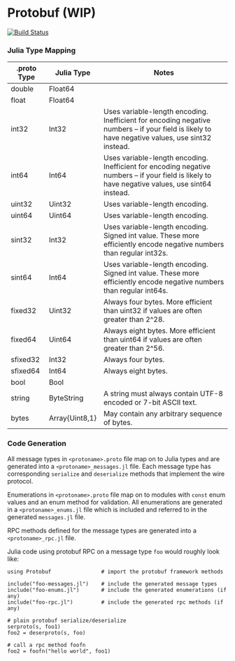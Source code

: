 # Protobuf (WIP)

[![Build Status](https://travis-ci.org/tanmaykm/Protobuf.jl.png)](https://travis-ci.org/tanmaykm/Protobuf.jl)


### Julia Type Mapping

.proto Type | Julia Type        | Notes
---         | ---               | ---
double      | Float64           | 
float       | Float64           | 
int32       | Int32             | Uses variable-length encoding. Inefficient for encoding negative numbers – if your field is likely to have negative values, use sint32 instead.
int64       | Int64             | Uses variable-length encoding. Inefficient for encoding negative numbers – if your field is likely to have negative values, use sint64 instead.
uint32      | Uint32            | Uses variable-length encoding.
uint64      | Uint64            | Uses variable-length encoding.
sint32      | Int32             | Uses variable-length encoding. Signed int value. These more efficiently encode negative numbers than regular int32s.
sint64      | Int64             | Uses variable-length encoding. Signed int value. These more efficiently encode negative numbers than regular int64s.
fixed32     | Uint32            | Always four bytes. More efficient than uint32 if values are often greater than 2^28.
fixed64     | Uint64            | Always eight bytes. More efficient than uint64 if values are often greater than 2^56.
sfixed32    | Int32             | Always four bytes.
sfixed64    | Int64             | Always eight bytes.
bool        | Bool              | 
string      | ByteString        | A string must always contain UTF-8 encoded or 7-bit ASCII text.
bytes       | Array{Uint8,1}    | May contain any arbitrary sequence of bytes.


### Code Generation

All message types in `<protoname>.proto` file map on to Julia types and are generated into a `<protoname>_messages.jl` file. Each message type has corresponding `serialize` and `deserialize` methods that implement the wire protocol.

Enumerations in `<protoname>.proto` file map on to modules with `const` enum values and an enum method for validation. All enumerations are generated in a `<protoname>_enums.jl` file which is included and referred to in the generated `messages.jl` file.

RPC methods defined for the message types are generated into a `<protoname>_rpc.jl` file.

Julia code using protobuf RPC on a message type `foo` would roughly look like:

````
using Protobuf                # import the protobuf framework methods

include("foo-messages.jl")    # include the generated message types
include("foo-enums.jl")       # include the generated enumerations (if any)
include("foo-rpc.jl")         # include the generated rpc methods (if any)

# plain protobuf serialize/deserialize
serproto(s, foo1)
foo2 = deserproto(s, foo)

# call a rpc method foofn
foo2 = foofn("hello world", foo1)
````


